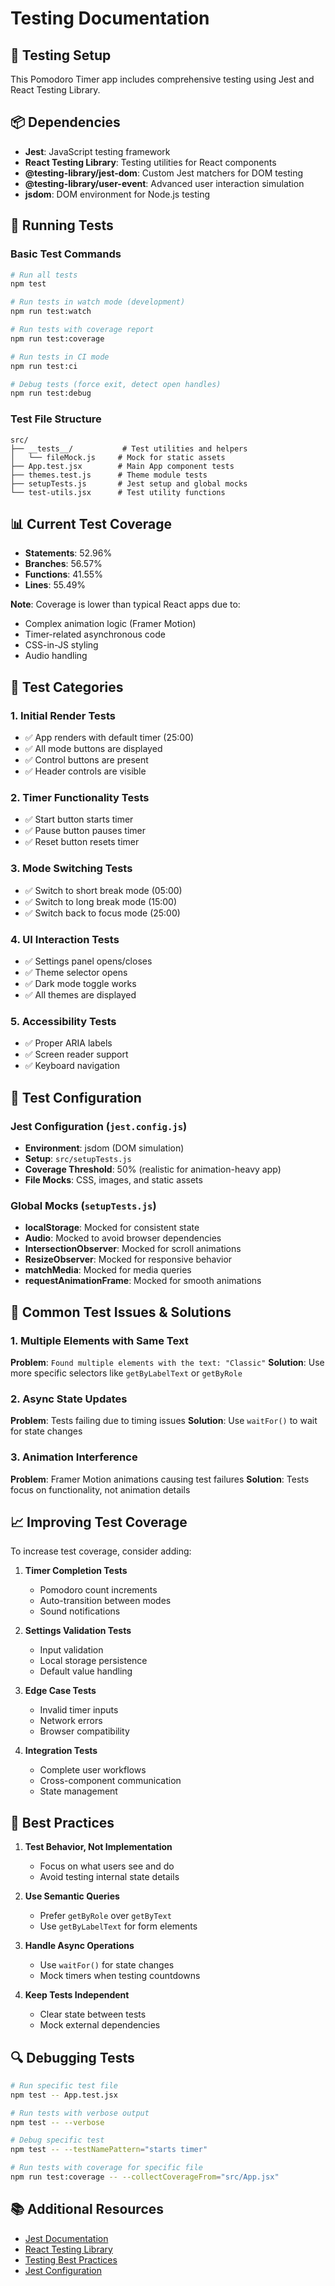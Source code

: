 # Testing Documentation

## 🧪 Testing Setup

This Pomodoro Timer app includes comprehensive testing using Jest and React Testing Library.

## 📦 Dependencies

- **Jest**: JavaScript testing framework
- **React Testing Library**: Testing utilities for React components
- **@testing-library/jest-dom**: Custom Jest matchers for DOM testing
- **@testing-library/user-event**: Advanced user interaction simulation
- **jsdom**: DOM environment for Node.js testing

## 🚀 Running Tests

### Basic Test Commands

```bash
# Run all tests
npm test

# Run tests in watch mode (development)
npm run test:watch

# Run tests with coverage report
npm run test:coverage

# Run tests in CI mode
npm run test:ci

# Debug tests (force exit, detect open handles)
npm run test:debug
```

### Test File Structure

```
src/
├── __tests__/           # Test utilities and helpers
│   └── fileMock.js     # Mock for static assets
├── App.test.jsx        # Main App component tests
├── themes.test.js      # Theme module tests
├── setupTests.js       # Jest setup and global mocks
└── test-utils.jsx      # Test utility functions
```

## 📊 Current Test Coverage

- **Statements**: 52.96%
- **Branches**: 56.57%
- **Functions**: 41.55%
- **Lines**: 55.49%

**Note**: Coverage is lower than typical React apps due to:
- Complex animation logic (Framer Motion)
- Timer-related asynchronous code
- CSS-in-JS styling
- Audio handling

## 🧩 Test Categories

### 1. Initial Render Tests
- ✅ App renders with default timer (25:00)
- ✅ All mode buttons are displayed
- ✅ Control buttons are present
- ✅ Header controls are visible

### 2. Timer Functionality Tests
- ✅ Start button starts timer
- ✅ Pause button pauses timer
- ✅ Reset button resets timer

### 3. Mode Switching Tests
- ✅ Switch to short break mode (05:00)
- ✅ Switch to long break mode (15:00)
- ✅ Switch back to focus mode (25:00)

### 4. UI Interaction Tests
- ✅ Settings panel opens/closes
- ✅ Theme selector opens
- ✅ Dark mode toggle works
- ✅ All themes are displayed

### 5. Accessibility Tests
- ✅ Proper ARIA labels
- ✅ Screen reader support
- ✅ Keyboard navigation

## 🔧 Test Configuration

### Jest Configuration (`jest.config.js`)
- **Environment**: jsdom (DOM simulation)
- **Setup**: `src/setupTests.js`
- **Coverage Threshold**: 50% (realistic for animation-heavy app)
- **File Mocks**: CSS, images, and static assets

### Global Mocks (`setupTests.js`)
- **localStorage**: Mocked for consistent state
- **Audio**: Mocked to avoid browser dependencies
- **IntersectionObserver**: Mocked for scroll animations
- **ResizeObserver**: Mocked for responsive behavior
- **matchMedia**: Mocked for media queries
- **requestAnimationFrame**: Mocked for smooth animations

## 🚨 Common Test Issues & Solutions

### 1. Multiple Elements with Same Text
**Problem**: `Found multiple elements with the text: "Classic"`
**Solution**: Use more specific selectors like `getByLabelText` or `getByRole`

### 2. Async State Updates
**Problem**: Tests failing due to timing issues
**Solution**: Use `waitFor()` to wait for state changes

### 3. Animation Interference
**Problem**: Framer Motion animations causing test failures
**Solution**: Tests focus on functionality, not animation details

## 📈 Improving Test Coverage

To increase test coverage, consider adding:

1. **Timer Completion Tests**
   - Pomodoro count increments
   - Auto-transition between modes
   - Sound notifications

2. **Settings Validation Tests**
   - Input validation
   - Local storage persistence
   - Default value handling

3. **Edge Case Tests**
   - Invalid timer inputs
   - Network errors
   - Browser compatibility

4. **Integration Tests**
   - Complete user workflows
   - Cross-component communication
   - State management

## 🎯 Best Practices

1. **Test Behavior, Not Implementation**
   - Focus on what users see and do
   - Avoid testing internal state details

2. **Use Semantic Queries**
   - Prefer `getByRole` over `getByText`
   - Use `getByLabelText` for form elements

3. **Handle Async Operations**
   - Use `waitFor()` for state changes
   - Mock timers when testing countdowns

4. **Keep Tests Independent**
   - Clear state between tests
   - Mock external dependencies

## 🔍 Debugging Tests

```bash
# Run specific test file
npm test -- App.test.jsx

# Run tests with verbose output
npm test -- --verbose

# Debug specific test
npm test -- --testNamePattern="starts timer"

# Run tests with coverage for specific file
npm run test:coverage -- --collectCoverageFrom="src/App.jsx"
```

## 📚 Additional Resources

- [Jest Documentation](https://jestjs.io/docs/getting-started)
- [React Testing Library](https://testing-library.com/docs/react-testing-library/intro/)
- [Testing Best Practices](https://kentcdodds.com/blog/common-mistakes-with-react-testing-library)
- [Jest Configuration](https://jestjs.io/docs/configuration)
